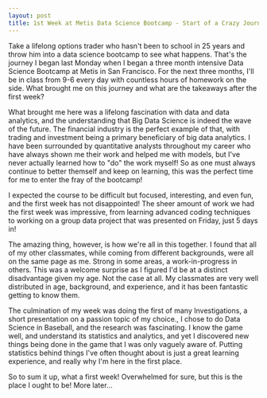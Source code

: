 ```yaml
---
layout: post
title: 1st Week at Metis Data Science Bootcamp - Start of a Crazy Journey!
---
```


Take a lifelong options trader who hasn't been to school in 25 years and throw him into a data science bootcamp to see what happens.
That's the journey I began last Monday when I began a three month intensive Data Science Bootcamp at Metis in San Francisco.  For the next three months, I'll be in class from 9-6 every day with countless hours of homework on the side.  What brought me on this journey and what are the takeaways after the first week?

What brought me here was a lifelong fascination with data and data analytics, and the understanding that Big Data Science is indeed the wave of the future.  The financial industry is the perfect example of that, with trading and investment being a primary beneficiary of big data analytics.  I have been surrounded by quantitative analysts throughout my career who have always shown me their work and helped me with models, but I've never actually learned how to "do" the work myself!  So as one must always continue to better themself and keep on learning, this was the perfect time for me to enter the fray of the bootcamp!

I expected the course to be difficult but focused, interesting, and even fun, and the first week has not disappointed!  The sheer amount of work we had the first week was impressive, from learning advanced coding techniques to working on a group data project that was presented on Friday, just 5 days in!

The amazing thing, however, is how we're all in this together.  I found that all of my other classmates, while coming from different backgrounds, were all on the same page as me.  Strong in some areas, a work-in-progress in others.  This was a welcome surprise as I figured I'd be at a distinct disadvantage given my age.  Not the case at all.  My classmates are very well distributed in age, background, and experience, and it has been fantastic getting to know them.

The culmination of my week was doing the first of many Investigations, a short presentation on a passion topic of my choice.,  I chose to do Data Science in Baseball, and the research was fascinating.  I know the game well, and understand its statistics and analytics, and yet I discovered new things being done in the game that I was only vaguely aware of.  Putting statistics behind things I've often thought about is just a great learning experience, and really why I'm here in the first place.

So to sum it up, what a first week!  Overwhelmed for sure, but this is the place I ought to be!  More later...   
  
